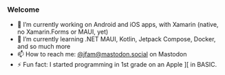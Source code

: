 ### Welcome 

- 🔭 I’m currently working on Android and iOS apps, with Xamarin (native, no Xamarin.Forms or MAUI, yet)
- 🌱 I’m currently learning .NET MAUI, Kotlin, Jetpack Compose, Docker, and so much more
- 📫 How to reach me: [@jfam@mastodon.social]([https://twitter.com/splodn](https://mastodon.social/@jfam)) on Mastodon
- ⚡ Fun fact: I started programming in 1st grade on an Apple ][ in BASIC.
